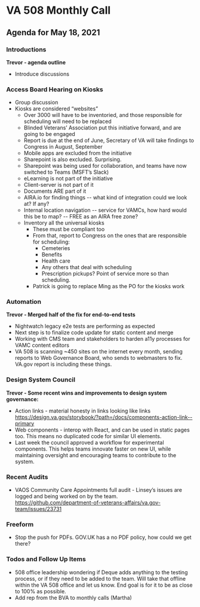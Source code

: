 # VA 508 Monthly Call

## Agenda for May 18, 2021

### Introductions
**Trevor - agenda outline**
* Introduce discussions

### Access Board Hearing on Kiosks
* Group discussion
* Kiosks are considered “websites”
  * Over 3000 will have to be inventoried, and those responsible for scheduling will need to be replaced
  * Blinded Veterans’ Association put this initiative forward, and are going to be engaged
  * Report is due at the end of June, Secretary of VA will take findings to Congress in August, September
  * Mobile apps are excluded from the initiative
  * Sharepoint is also excluded. Surprising.
  * Sharepoint was being used for collaboration, and teams have now switched to Teams (MSFT’s Slack)
  * eLearning is not part of the initiative
  * Client-server is not part of it
  * Documents ARE part of it
  * AIRA.io for finding things -- what kind of integration could we look at? If any?
  * Internal location navigation -- service for VAMCs, how hard would this be to map? -- FREE as an AIRA free zone?
  * Inventory all the universal kiosks
    * These must be compliant too
    * From that, report to Congress on the ones that are responsible for scheduling:
      * Cemeteries
      * Benefits
      * Health care
      * Any others that deal with scheduling
      * Prescription pickups? Point of service more so than scheduling.
    * Patrick is going to replace Ming as the PO for the kiosks work

### Automation
**Trevor - Merged half of the fix for end-to-end tests**
* Nightwatch legacy e2e tests are performing as expected
* Next step is to finalize code update for static content and merge
* Working with CMS team and stakeholders to harden a11y processes for VAMC content editors
* VA 508 is scanning ~450 sites on the internet every month, sending reports to Web Governance Board, who sends to webmasters to fix. VA.gov report is including these things.

### Design System Council
**Trevor - Some recent wins and improvements to design system governance:**
* Action links - material honesty in links looking like links
<br/>https://design.va.gov/storybook/?path=/docs/components-action-link--primary
* Web components - interop with React, and can be used in static pages too. This means no duplicated code for similar UI elements.
* Last week the council approved a workflow for experimental components. This helps teams innovate faster on new UI, while maintaining oversight and encouraging teams to contribute to the system.

### Recent Audits
* VAOS Community Care Appointments full audit - Linsey’s issues are logged and being worked on by the team.
https://github.com/department-of-veterans-affairs/va.gov-team/issues/23731

### Freeform
* Stop the push for PDFs. GOV.UK has a no PDF policy, how could we get there?

### Todos and Follow Up Items
* 508 office leadership wondering if Deque adds anything to the testing process, or if they need to be added to the team. Will take that offline within the VA 508 office and let us know. End goal is for it to be as close to 100% as possible.
* Add rep from the BVA to monthly calls (Martha)
